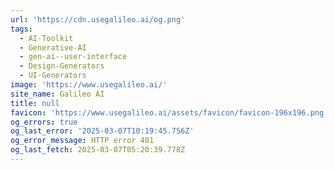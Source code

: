 ```yaml
---
url: 'https://cdn.usegalileo.ai/og.png'
tags:
  - AI-Toolkit
  - Generative-AI
  - gen-ai--user-interface
  - Design-Generators
  - UI-Generators
image: 'https://www.usegalileo.ai/'
site_name: Galileo AI
title: null
favicon: 'https://www.usegalileo.ai/assets/favicon/favicon-196x196.png'
og_errors: true
og_last_error: '2025-03-07T10:19:45.756Z'
og_error_message: HTTP error 401
og_last_fetch: 2025-03-07T05:20:39.778Z
---
```



